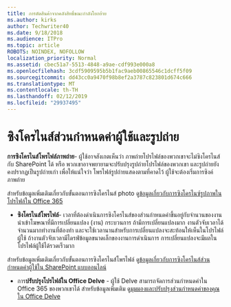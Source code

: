 ```yaml
---
title: การตัดสินค้าจากคลังสิทธิ์ขณะกำลังโยกย้าย
ms.author: kirks
author: Techwriter40
ms.date: 9/18/2018
ms.audience: ITPro
ms.topic: article
ROBOTS: NOINDEX, NOFOLLOW
localization_priority: Normal
ms.assetid: cbec51a7-5513-4848-a9ae-cdf993e000a8
ms.openlocfilehash: 3cdf5909595b5b1fac9aeb00865546c1dcff5f09
ms.sourcegitcommit: dd43cc0a9470f98b8ef2a3787c823801d674c666
ms.translationtype: MT
ms.contentlocale: th-TH
ms.lasthandoff: 02/12/2019
ms.locfileid: "29937495"
---
```

# <a name="user-profile-and-photo-synchronization"></a>ซิงโครไนส์ส่วนกำหนดค่าผู้ใช้และรูปถ่าย

 **การซิงโครไนส์โพรไฟล์ภาพถ่าย**- ผู้ใช้อาจสังเกตเห็นว่า ภาพถ่ายโปรไฟล์ของพวกเขาจะไม่ซิงโครไนส์กับ SharePoint ได้ หรือ พวกเขาอาจพยายามจะปรับปรุงรูปถ่ายโปรไฟล์ของพวกเขา และรูปถ่ายยังคงปรากฏเป็นรูปถ่ายเก่า เพื่อให้แน่ใจว่า โพรไฟล์รูปถ่ายแสดงตามที่คาดไว้ ผู้ใช้จะต้องเริ่มการซิงค์ภาพถ่าย 
  
สำหรับข้อมูลเพิ่มเติมเกี่ยวกับขั้นตอนการซิงโครไนส์ photo ดู[ข้อมูลเกี่ยวกับการซิงโครไนซ์รูปภาพในโปรไฟล์ใน Office 365](https://go.microsoft.com/fwlink/?linkid=2022634)
  
- **ซิงโครไนส์โพรไฟล์**- เวลาที่ต้องดำเนินการซิงโครไนส์ของส่วนกำหนดค่าขึ้นอยู่กับจำนวนของงานนำเข้าโฆษณาที่มีการเปลี่ยนแปลง (งาน) กระบวนการ ถ้ามีการเปลี่ยนแปลงมาก งานตัวจับเวลาได้จำนวนมากทำงานที่ต้องทำ และจะใช้เวลานานสำหรับการเปลี่ยนแปลงจะสะท้อนให้เห็นในโปรไฟล์ผู้ใช้ ถ้างานตัวจับเวลามีไดรฟ์ข้อมูลขนาดเล็กของงานการดำเนินการ การเปลี่ยนแปลงจะมีผลในโปรไฟล์ผู้ใช้ได้รวดเร็วมาก 
  
สำหรับข้อมูลเพิ่มเติมเกี่ยวกับขั้นตอนการซิงโครไนส์โพรไฟล์ ดู[ข้อมูลเกี่ยวกับการซิงโครไนส์ส่วนกำหนดค่าผู้ใช้ใน SharePoint แบบออนไลน์](https://go.microsoft.com/fwlink/?linkid=2022639)
    
- การ**ปรับปรุงโปรไฟล์ใน Office Delve** - ผู้ใช้ Delve สามารถจัดการส่วนกำหนดค่าใน Office 365 ของพวกเขาได้ สำหรับข้อมูลเพิ่มเติม ดู[มุมมองและปรับปรุงส่วนกำหนดค่าของคุณใน Office Delve](https://support.office.com/article/View-and-update-your-profile-in-Office-Delve-4e84343b-eedf-45a1-aeb9-8627ccca14ba)
    

